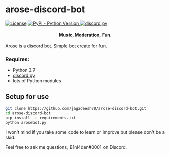# arose-discord-bot

[![License](https://img.shields.io/badge/license-MIT-green)](LICENSE)
</a>
<a href="https://www.python.org/downloads/">
<img alt="PyPI - Python Version" src="https://img.shields.io/pypi/pyversions/Red-Discordbot">
</a>
<a href="https://github.com/Rapptz/discord.py/">
<img src="https://img.shields.io/badge/discord-py-blue.svg" alt="discord.py">
</a>

<h4 align ="center">Music, Moderation, Fun.</h4>

Arose is a discord bot. Simple bot create for fun.

### Requires:

- Python 3.7
- [discord.py](https://github.com/rapptz/discord.py)
- lots of Python modules

## Setup for use

```bash
git clone https://github.com/jagadeesh70/arose-discord-bot.git
cd arose-discord-bot
pip install -r requirements.txt
python arosebot.py
```

I won't mind if you take some code to learn or improve but please don't be a skid.

Feel free to ask me questions, B1nl4den#0001 on Discord.
